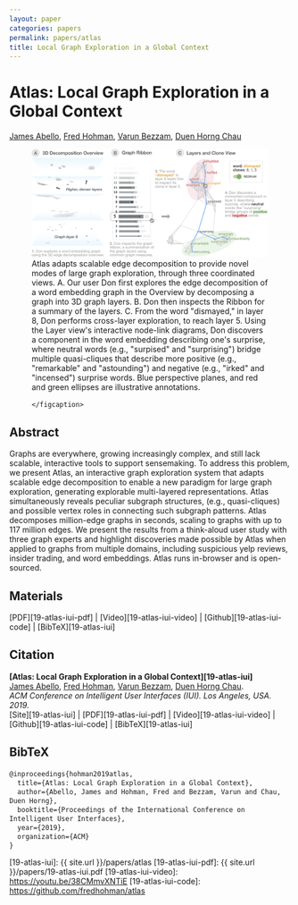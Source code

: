 ```yaml
---
layout: paper
categories: papers
permalink: papers/atlas
title: Local Graph Exploration in a Global Context
---
```


# Atlas: Local Graph Exploration in a Global Context
[James Abello][james], [Fred Hohman][fred], [Varun Bezzam][varun], [Duen Horng Chau][polo]  

<figure>
    <img class="single" src="/images/papers/19-atlas-iui.png">
    <figcaption class="single">
	Atlas adapts scalable edge decomposition to provide novel modes of large graph exploration, through three coordinated views.
	A. Our user Don first explores the edge decomposition of a word embedding graph in the Overview by decomposing a graph into 3D graph layers.
	B. Don then inspects the Ribbon for a summary of the layers.
	C. From the word "dismayed," in layer 8, Don performs cross-layer exploration, to reach layer 5.
	Using the Layer view's interactive node-link diagrams, Don discovers a component in the word embedding describing one's surprise, where neutral words (e.g., "surpised" and "surprising") bridge multiple quasi-cliques that describe more positive (e.g., "remarkable" and "astounding") and negative (e.g., "irked" and "incensed") surprise words.
	Blue perspective planes, and red and green ellipses are illustrative annotations.

    </figcaption>
</figure>

## Abstract
Graphs are everywhere, growing increasingly complex, and still lack scalable, interactive tools to support sensemaking.
To address this problem, we present Atlas, an interactive graph exploration system that adapts scalable edge decomposition to enable a new paradigm for large graph exploration, 
generating explorable multi-layered representations.
Atlas simultaneously reveals peculiar subgraph structures, (e.g., quasi-cliques) and possible vertex roles in connecting such subgraph patterns.
Atlas decomposes million-edge graphs in seconds, scaling to graphs with up to 117 million edges.
We present the results from a think-aloud user study with three graph experts and highlight discoveries made possible by Atlas when applied to graphs from multiple domains, including suspicious yelp reviews, insider trading, and word embeddings.
Atlas runs in-browser and is open-sourced. 


## Materials
[PDF][19-atlas-iui-pdf] | [Video][19-atlas-iui-video] | [Github][19-atlas-iui-code] | [BibTeX][19-atlas-iui]

## Citation
**[Atlas: Local Graph Exploration in a Global Context][19-atlas-iui]**  
[James Abello][james], [Fred Hohman][fred], [Varun Bezzam][varun], [Duen Horng Chau][polo].  
*ACM Conference on Intelligent User Interfaces (IUI). Los Angeles, USA. 2019.*  
<span class="paper-misc">
<span class="cv-website-marker">[Site][19-atlas-iui]</span> | [PDF][19-atlas-iui-pdf] | [Video][19-atlas-iui-video] | [Github][19-atlas-iui-code] | [BibTeX][19-atlas-iui]
</span>

## BibTeX
```
@inproceedings{hohman2019atlas,
  title={Atlas: Local Graph Exploration in a Global Context},
  author={Abello, James and Hohman, Fred and Bezzam, Varun and Chau, Duen Horng},
  booktitle={Proceedings of the International Conference on Intelligent User Interfaces},
  year={2019},
  organization={ACM}
}
```

[fred]: http://fredhohman.com "Fred Hohman"
[james]: https://www.cs.rutgers.edu/faculty/james-abello-monedero "James Abello"
[varun]: https://www.linkedin.com/in/varun-bezzam/ "Varun Bezzam"
[polo]: http://www.cc.gatech.edu/~dchau/ "Polo Chau"

[19-atlas-iui]: {{ site.url }}/papers/atlas
[19-atlas-iui-pdf]: {{ site.url }}/papers/19-atlas-iui.pdf
[19-atlas-iui-video]: https://youtu.be/38CMmvXNTiE
[19-atlas-iui-code]: https://github.com/fredhohman/atlas